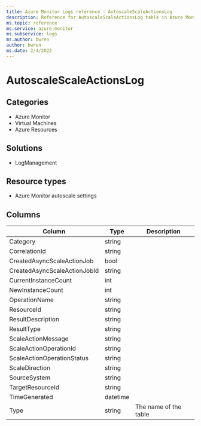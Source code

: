 ```yaml
---
title: Azure Monitor Logs reference - AutoscaleScaleActionsLog
description: Reference for AutoscaleScaleActionsLog table in Azure Monitor Logs.
ms.topic: reference
ms.service: azure-monitor
ms.subservice: logs
ms.author: bwren
author: bwren
ms.date: 2/4/2022
---
```


# AutoscaleScaleActionsLog

 

## Categories

- Azure Monitor
- Virtual Machines
- Azure Resources
## Solutions

- LogManagement
## Resource types

- Azure Monitor autoscale settings




## Columns

| Column | Type | Description |
| --- | --- | --- |
| Category | string |  |
| CorrelationId | string |  |
| CreatedAsyncScaleActionJob | bool |  |
| CreatedAsyncScaleActionJobId | string |  |
| CurrentInstanceCount | int |  |
| NewInstanceCount | int |  |
| OperationName | string |  |
| ResourceId | string |  |
| ResultDescription | string |  |
| ResultType | string |  |
| ScaleActionMessage | string |  |
| ScaleActionOperationId | string |  |
| ScaleActionOperationStatus | string |  |
| ScaleDirection | string |  |
| SourceSystem | string |  |
| TargetResourceId | string |  |
| TimeGenerated | datetime |  |
| Type | string | The name of the table |

